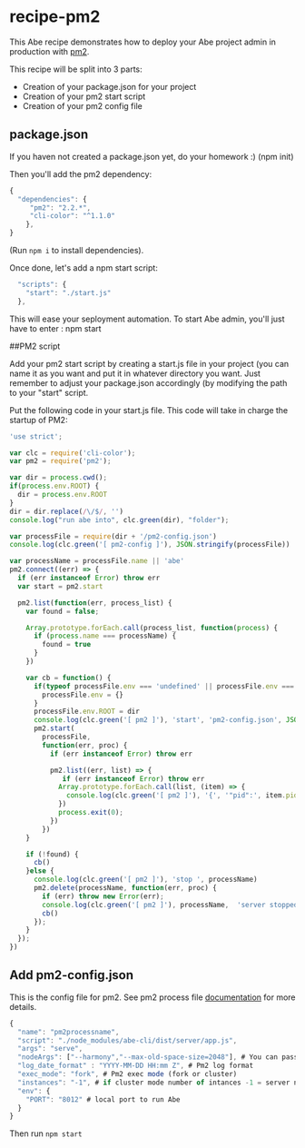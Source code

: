 # recipe-pm2
This Abe recipe demonstrates how to deploy your Abe project admin in production with [pm2](https://github.com/Unitech/pm2).

This recipe will be split into 3 parts:

- Creation of your package.json for your project
- Creation of your pm2 start script
- Creation of your pm2 config file

## package.json

If you haven not created a package.json yet, do your homework :) (npm init)

Then you'll add the pm2 dependency:

```javascript
{
  "dependencies": {
     "pm2": "2.2.*",
     "cli-color": "^1.1.0"
    },
}
``` 

(Run `npm i` to install dependencies).

Once done, let's add a npm start script:

```javascript
  "scripts": {
    "start": "./start.js"
  },
```
This will ease your seployment automation. To start Abe admin, you'll just have to enter : npm start

##PM2 script

Add your pm2 start script by creating a start.js file in your project (you can name it as you want and put it in whatever directory you want. Just remember to adjust your package.json accordingly (by modifying the path to your "start" script.

Put the following code in your start.js file. This code will take in charge the startup of PM2:

```javascript
'use strict';

var clc = require('cli-color');
var pm2 = require('pm2');

var dir = process.cwd();
if(process.env.ROOT) {
  dir = process.env.ROOT
}
dir = dir.replace(/\/$/, '')
console.log("run abe into", clc.green(dir), "folder");

var processFile = require(dir + '/pm2-config.json')
console.log(clc.green('[ pm2-config ]'), JSON.stringify(processFile))

var processName = processFile.name || 'abe'
pm2.connect((err) => {
  if (err instanceof Error) throw err
  var start = pm2.start

  pm2.list(function(err, process_list) {
    var found = false;

    Array.prototype.forEach.call(process_list, function(process) {
      if (process.name === processName) {
        found = true
      }
    })

    var cb = function() {
      if(typeof processFile.env === 'undefined' || processFile.env === null) {
        processFile.env = {}
      }
      processFile.env.ROOT = dir
      console.log(clc.green('[ pm2 ]'), 'start', 'pm2-config.json', JSON.stringify(processFile))
      pm2.start(
        processFile,
        function(err, proc) {
          if (err instanceof Error) throw err

          pm2.list((err, list) => {
             if (err instanceof Error) throw err
            Array.prototype.forEach.call(list, (item) => {
              console.log(clc.green('[ pm2 ]'), '{', '"pid":', item.pid + ',', '"process":', '"' + item.name + '"', '}')
            })
            process.exit(0);
          })
        })
    }

    if (!found) {
      cb()
    }else {
      console.log(clc.green('[ pm2 ]'), 'stop ', processName)
      pm2.delete(processName, function(err, proc) {
        if (err) throw new Error(err);
        console.log(clc.green('[ pm2 ]'), processName,  'server stopped')
        cb()
      });
    }
  });
})
```

## Add pm2-config.json

This is the config file for pm2. See pm2 process file [documentation](http://pm2.keymetrics.io/docs/usage/application-declaration/) for more details.

```javascript
{
  "name": "pm2processname",
  "script": "./node_modules/abe-cli/dist/server/app.js",
  "args": "serve",
  "nodeArgs": ["--harmony","--max-old-space-size=2048"], # You can pass node arguments here
  "log_date_format" : "YYYY-MM-DD HH:mm Z", # Pm2 log format
  "exec_mode": "fork", # Pm2 exec mode (fork or cluster)
  "instances": "-1", # if cluster mode number of intances -1 = server number of cpus -1 
  "env": {
    "PORT": "8012" # local port to run Abe
  }
}
```

Then run `npm start`


